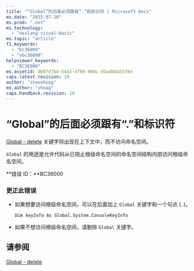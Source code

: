 ```yaml
---
title: "“Global”的后面必须跟有“.”和标识符 | Microsoft Docs"
ms.date: "2015-07-20"
ms.prod: ".net"
ms.technology: 
  - "devlang-visual-basic"
ms.topic: "article"
f1_keywords: 
  - "bc36000"
  - "vbc36000"
helpviewer_keywords: 
  - "BC36000"
ms.assetid: 0007d7b4-54a2-4f09-904c-d5ad60a55f8e
caps.latest.revision: 10
author: "stevehoag"
ms.author: "shoag"
caps.handback.revision: 10
---
```

# “Global”的后面必须跟有“.”和标识符
[Global \- delete](http://msdn.microsoft.com/zh-cn/18c8ba14-40f6-4978-8096-6a5852324635) 关键字将出现在上下文中，而不访问命名空间。  
  
 `Global` 的用途是允许代码从已阻止根级命名空间的命名空间结构内部访问根级命名空间。  
  
 **错误 ID：**BC36000  
  
### 更正此错误  
  
-   如果想要访问根级命名空间，可以在后面加上 `Global` 关键字和一个句点 \(`.`\)。  
  
    ```  
    Dim keyInfo As Global.System.ConsoleKeyInfo  
    ```  
  
-   如果不想访问根级命名空间，请删除 `Global` 关键字。  
  
## 请参阅  
 [Global \- delete](http://msdn.microsoft.com/zh-cn/18c8ba14-40f6-4978-8096-6a5852324635)